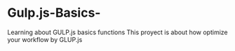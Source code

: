 # Gulp.js-Basics-
Learning about GULP.js  basics functions 
This proyect is about how optimize your workflow by GLUP.js 

